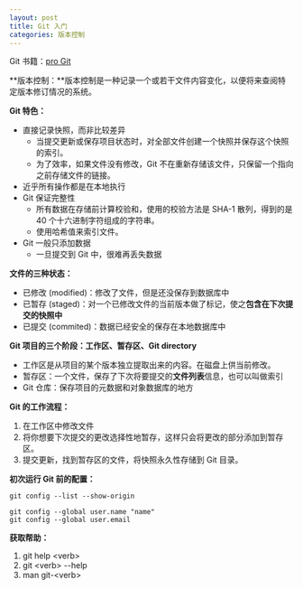 ```yaml
---
layout: post
title: Git 入门
categories: 版本控制
---
```


Git 书籍：[pro Git](https://git-scm.com/book/en/v2)

**版本控制：**版本控制是一种记录一个或若干文件内容变化，以便将来查阅特定版本修订情况的系统。

**Git 特色：**
* 直接记录快照，而非比较差异
     - 当提交更新或保存项目状态时，对全部文件创建一个快照并保存这个快照的索引。
     - 为了效率，如果文件没有修改，Git 不在重新存储该文件，只保留一个指向之前存储文件的链接。
* 近乎所有操作都是在本地执行
* Git 保证完整性
    - 所有数据在存储前计算校验和，使用的校验方法是 SHA-1 散列，得到的是 40 个十六进制字符组成的字符串。
    - 使用哈希值来索引文件。
* Git 一般只添加数据
    - 一旦提交到 Git 中，很难再丢失数据

**文件的三种状态：**
* 已修改 (modified)：修改了文件，但是还没保存到数据库中
* 已暂存 (staged)：对一个已修改文件的当前版本做了标记，使之**包含在下次提交的快照中**
* 已提交 (commited)：数据已经安全的保存在本地数据库中

**Git 项目的三个阶段：工作区、暂存区、Git directory**
* 工作区是从项目的某个版本独立提取出来的内容。在磁盘上供当前修改。
* 暂存区：一个文件，保存了下次将要提交的**文件列表**信息，也可以叫做索引
* Git 仓库：保存项目的元数据和对象数据库的地方

**Git 的工作流程：**
1. 在工作区中修改文件
2. 将你想要下次提交的更改选择性地暂存，这样只会将更改的部分添加到暂存区。
3. 提交更新，找到暂存区的文件，将快照永久性存储到 Git 目录。

**初次运行 Git 前的配置：**
~~~
git config --list --show-origin

git config --global user.name "name"
git config --global user.email 
~~~

**获取帮助：**
1. git help \<verb>
2. git \<verb> --help
3. man git-\<verb>


